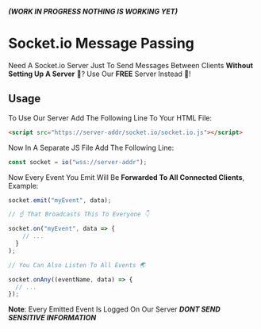 <!-- TODO: Replace "server-addr" with the actual address. -->

**_(WORK IN PROGRESS NOTHING IS WORKING YET)_**

# Socket.io Message Passing

Need A Socket.io Server Just To Send Messages Between Clients
**Without Setting Up A Server** 🧐? Use Our **FREE** Server Instead 🤑!

## Usage

To Use Our Server Add The Following Line To Your HTML File:

```html
<script src="https://server-addr/socket.io/socket.io.js"></script>
```

Now In A Separate JS File Add The Following Line:

```js
const socket = io("wss://server-addr");
```

Now Every Event You Emit Will Be **Forwarded To All Connected Clients**, Example:

```js
socket.emit("myEvent", data);

// ☝️ That Broadcasts This To Everyone 👇

socket.on("myEvent", data => {
    // ...
  }
);

// You Can Also Listen To All Events 🌏

socket.onAny((eventName, data) => {
  // ...
});
```

**Note**: Every Emitted Event Is Logged On Our Server **_DONT SEND SENSITIVE INFORMATION_**
